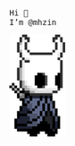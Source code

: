 <p align='left'>
  <br>
  <samp>
    Hi 🤙
    <br>I’m @mhzin<br>
  </samp>
</p>

<img align='left' src="https://raw.githubusercontent.com/TanZng/TanZng/master/assets/hollor_knight2.gif" width="100"/>
